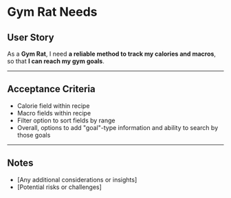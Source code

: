
# Gym Rat Needs

## **User Story**
As a **Gym Rat**, I need **a reliable method to track my calories and macros**, so that **I can reach my gym goals**.

---

## **Acceptance Criteria**
- Calorie field within recipe
- Macro fields within recipe
- Filter option to sort fields by range
- Overall, options to add "goal"-type information and ability to search by those goals

---

## **Notes**
- [Any additional considerations or insights]
- [Potential risks or challenges]
